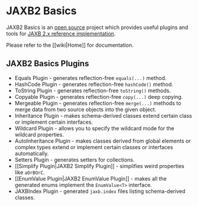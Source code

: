 # JAXB2 Basics

JAXB2 Basics is an [open source](https://github.com/highsource/jaxb2-basics/blob/master/LICENSE) project
which provides useful plugins and tools for [JAXB 2.x reference implementation](https://jaxb.java.net/).

Please refer to the [[wiki|Home]] for documentation.

## JAXB2 Basics Plugins
* Equals Plugin - generates reflection-free `equals(...)` method.
* HashCode Plugin - generates reflection-free `hashCode()` method.
* ToString Plugin - generates reflection-free `toString()` methods.
* Copyable Plugin - generates reflection-free `copy(...)` deep copying.
* Mergeable Plugin - generates reflection-free `merge(...)` methods to merge data from two source objects into the given object.
* Inheritance Plugin - makes schema-derived classes extend certain class or implement certain interfaces.
* Wildcard Plugin - allows you to specify the wildcard mode for the wildcard properties.
* AutoInheritance Plugin - makes classes derived from global elements or complex types extend or implement certain classes or interfaces automatically.
* Setters Plugin - generates setters for collections.
* [[Simplify Plugin|JAXB2 Simplify Plugin]] - simplifies weird properties like `aOrBOrC`.
* [[EnumValue Plugin|JAXB2 EnumValue Plugin]] - makes all the generated enums implement the `EnumValue<T>` interface.
* JAXBIndex Plugin - generated `jaxb.index` files listing schema-derived classes.
